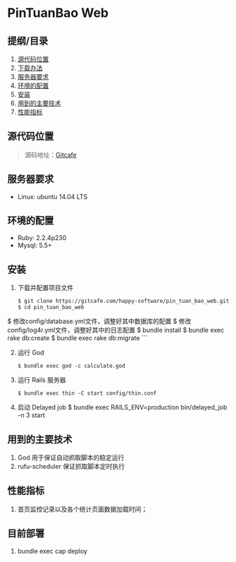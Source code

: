 # PinTuanBao Web

## 提纲/目录

1. [源代码位置](源代码位置)
2. [下载办法](下载办法)
3. [服务器要求](服务器要求)
4. [环境的配置](环境的配置)
5. [安装](安装)
6. [用到的主要技术](用到的主要技术)
7. [性能指标](性能指标)


## 源代码位置

> 源码地址：[Gitcafe](https://git.coding.net/sweetysoft/pin_tuan_bao_web.git)

## 服务器要求

* Linux: ubuntu 14.04 LTS

## 环境的配置

* Ruby: 2.2.4p230
* Mysql: 5.5+

## 安装

1. 下载并配置项目文件

	```
	$ git clone https://gitcafe.com/happy-software/pin_tuan_bao_web.git
	$ cd pin_tuan_bao_web
  $ 修改config/database.yml文件，调整好其中数据库的配置
  $ 修改config/log4r.yml文件，调整好其中的日志配置
	$ bundle install
	$ bundle exec rake db:create
	$ bundle exec rake db:migrate
	```

2. 运行 God

	```
	$ bundle exec god -c calculate.god
	```
3. 运行 Rails 服务器

	```
	$ bundle exec thin -C start config/thin.conf
	```

4. 启动 Delayed job
  $ bundle exec RAILS_ENV=production bin/delayed_job -n 3 start

## 用到的主要技术

1. God 用于保证自动抓取脚本的稳定运行
2. rufu-scheduler 保证抓取脚本定时执行

## 性能指标

1. 首页监控记录以及各个统计页面数据加载时间；

## 目前部署

1. bundle exec cap deploy
